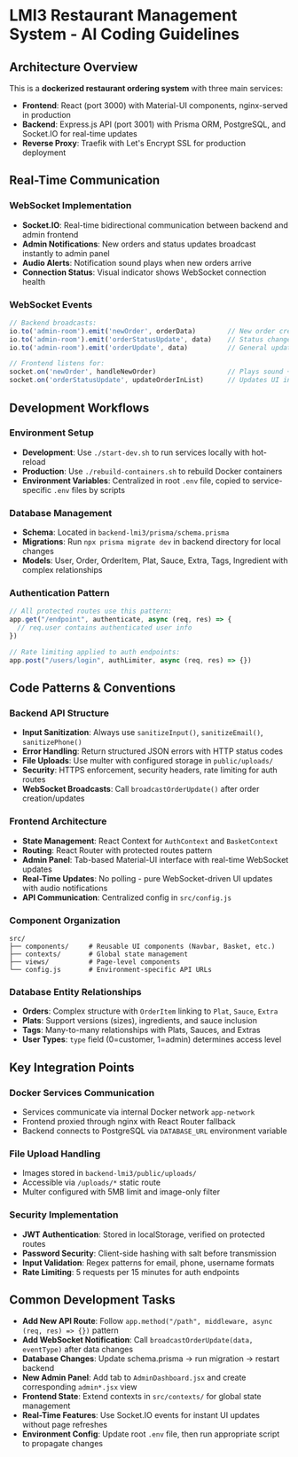 # LMI3 Restaurant Management System - AI Coding Guidelines

## Architecture Overview

This is a **dockerized restaurant ordering system** with three main services:
- **Frontend**: React (port 3000) with Material-UI components, nginx-served in production
- **Backend**: Express.js API (port 3001) with Prisma ORM, PostgreSQL, and Socket.IO for real-time updates
- **Reverse Proxy**: Traefik with Let's Encrypt SSL for production deployment

## Real-Time Communication

### WebSocket Implementation
- **Socket.IO**: Real-time bidirectional communication between backend and admin frontend
- **Admin Notifications**: New orders and status updates broadcast instantly to admin panel
- **Audio Alerts**: Notification sound plays when new orders arrive
- **Connection Status**: Visual indicator shows WebSocket connection health

### WebSocket Events
```javascript
// Backend broadcasts:
io.to('admin-room').emit('newOrder', orderData)        // New order created
io.to('admin-room').emit('orderStatusUpdate', data)    // Status changed
io.to('admin-room').emit('orderUpdate', data)          // General updates

// Frontend listens for:
socket.on('newOrder', handleNewOrder)                  // Plays sound + refreshes
socket.on('orderStatusUpdate', updateOrderInList)      // Updates UI in real-time
```

## Development Workflows

### Environment Setup
- **Development**: Use `./start-dev.sh` to run services locally with hot-reload
- **Production**: Use `./rebuild-containers.sh` to rebuild Docker containers  
- **Environment Variables**: Centralized in root `.env` file, copied to service-specific `.env` files by scripts

### Database Management
- **Schema**: Located in `backend-lmi3/prisma/schema.prisma` 
- **Migrations**: Run `npx prisma migrate dev` in backend directory for local changes
- **Models**: User, Order, OrderItem, Plat, Sauce, Extra, Tags, Ingredient with complex relationships

### Authentication Pattern
```javascript
// All protected routes use this pattern:
app.get("/endpoint", authenticate, async (req, res) => {
  // req.user contains authenticated user info
})

// Rate limiting applied to auth endpoints:
app.post("/users/login", authLimiter, async (req, res) => {})
```

## Code Patterns & Conventions

### Backend API Structure
- **Input Sanitization**: Always use `sanitizeInput()`, `sanitizeEmail()`, `sanitizePhone()` 
- **Error Handling**: Return structured JSON errors with HTTP status codes
- **File Uploads**: Use multer with configured storage in `public/uploads/`
- **Security**: HTTPS enforcement, security headers, rate limiting for auth routes
- **WebSocket Broadcasts**: Call `broadcastOrderUpdate()` after order creation/updates

### Frontend Architecture  
- **State Management**: React Context for `AuthContext` and `BasketContext`
- **Routing**: React Router with protected routes pattern
- **Admin Panel**: Tab-based Material-UI interface with real-time WebSocket updates
- **Real-Time Updates**: No polling - pure WebSocket-driven UI updates with audio notifications
- **API Communication**: Centralized config in `src/config.js`

### Component Organization
```
src/
├── components/     # Reusable UI components (Navbar, Basket, etc.)
├── contexts/       # Global state management
├── views/          # Page-level components
└── config.js       # Environment-specific API URLs
```

### Database Entity Relationships
- **Orders**: Complex structure with `OrderItem` linking to `Plat`, `Sauce`, `Extra`
- **Plats**: Support versions (sizes), ingredients, and sauce inclusion
- **Tags**: Many-to-many relationships with Plats, Sauces, and Extras
- **User Types**: `type` field (0=customer, 1=admin) determines access level

## Key Integration Points

### Docker Services Communication
- Services communicate via internal Docker network `app-network`
- Frontend proxied through nginx with React Router fallback
- Backend connects to PostgreSQL via `DATABASE_URL` environment variable

### File Upload Handling
- Images stored in `backend-lmi3/public/uploads/` 
- Accessible via `/uploads/*` static route
- Multer configured with 5MB limit and image-only filter

### Security Implementation
- **JWT Authentication**: Stored in localStorage, verified on protected routes
- **Password Security**: Client-side hashing with salt before transmission
- **Input Validation**: Regex patterns for email, phone, username formats
- **Rate Limiting**: 5 requests per 15 minutes for auth endpoints

## Common Development Tasks

- **Add New API Route**: Follow `app.method("/path", middleware, async (req, res) => {})` pattern
- **Add WebSocket Notification**: Call `broadcastOrderUpdate(data, eventType)` after data changes
- **Database Changes**: Update schema.prisma → run migration → restart backend
- **New Admin Panel**: Add tab to `AdminDashboard.jsx` and create corresponding `admin*.jsx` view
- **Frontend State**: Extend contexts in `src/contexts/` for global state management
- **Real-Time Features**: Use Socket.IO events for instant UI updates without page refreshes
- **Environment Config**: Update root `.env` file, then run appropriate script to propagate changes
